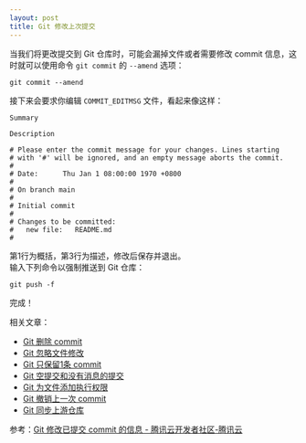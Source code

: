 ```yaml
---
layout: post
title: Git 修改上次提交
---
```


当我们将更改提交到 Git 仓库时，可能会漏掉文件或者需要修改 commit 信息，这时就可以使用命令 `git commit` 的 `--amend` 选项：
```
git commit --amend
```
接下来会要求你编辑 `COMMIT_EDITMSG` 文件，看起来像这样：
```
Summary

Description

# Please enter the commit message for your changes. Lines starting
# with '#' will be ignored, and an empty message aborts the commit.
#
# Date:      Thu Jan 1 08:00:00 1970 +0800
#
# On branch main
#
# Initial commit
#
# Changes to be committed:
#	new file:   README.md
#

```
第1行为概括，第3行为描述，修改后保存并退出。  
输入下列命令以强制推送到 Git 仓库：
```
git push -f
```
完成！

相关文章：
- [Git 删除 commit](Git-Delete-Commit)
- [Git 忽略文件修改](Git-skip-worktree)
- [Git 只保留1条 commit](Git-only-keep-1-commit)
- [Git 空提交和没有消息的提交](Git-empty-commit-and-empty-message)
- [Git 为文件添加执行权限](Git-update-index-chmod=+x)
- [Git 撤销上一次 commit](Git-reset-soft-HEAD~1)
- [Git 同步上游仓库](Git-fetch-upstream)

参考：[Git 修改已提交 commit 的信息 - 腾讯云开发者社区-腾讯云](https://cloud.tencent.com/developer/article/1730774)